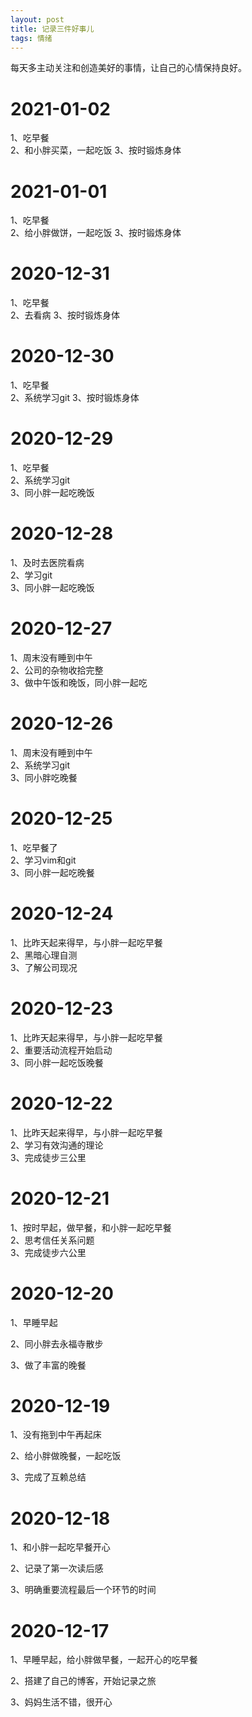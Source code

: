 ```yaml
---
layout: post
title: 记录三件好事儿
tags: 情绪
---
```


每天多主动关注和创造美好的事情，让自己的心情保持良好。

# 2021-01-02
1、吃早餐     
2、和小胖买菜，一起吃饭
3、按时锻炼身体

# 2021-01-01
1、吃早餐     
2、给小胖做饼，一起吃饭
3、按时锻炼身体

# 2020-12-31
1、吃早餐     
2、去看病
3、按时锻炼身体

# 2020-12-30
1、吃早餐     
2、系统学习git
3、按时锻炼身体

# 2020-12-29
1、吃早餐     
2、系统学习git  
3、同小胖一起吃晚饭

# 2020-12-28
1、及时去医院看病  
2、学习git  
3、同小胖一起吃晚饭

# 2020-12-27
1、周末没有睡到中午  
2、公司的杂物收拾完整  
3、做中午饭和晚饭，同小胖一起吃

# 2020-12-26
1、周末没有睡到中午  
2、系统学习git  
3、同小胖吃晚餐

# 2020-12-25
1、吃早餐了  
2、学习vim和git  
3、同小胖一起吃晚餐 

# 2020-12-24
1、比昨天起来得早，与小胖一起吃早餐  
2、黑暗心理自测   
3、了解公司现况 


# 2020-12-23
1、比昨天起来得早，与小胖一起吃早餐  
2、重要活动流程开始启动  
3、同小胖一起吃饭晚餐 

# 2020-12-22
1、比昨天起来得早，与小胖一起吃早餐  
2、学习有效沟通的理论  
3、完成徒步三公里  


# 2020-12-21  
1、按时早起，做早餐，和小胖一起吃早餐  
2、思考信任关系问题  
3、完成徒步六公里  

# 2020-12-20

1、早睡早起

2、同小胖去永福寺散步

3、做了丰富的晚餐

# 2020-12-19

1、没有拖到中午再起床

2、给小胖做晚餐，一起吃饭

3、完成了互赖总结
# 2020-12-18

1、和小胖一起吃早餐开心

2、记录了第一次读后感

3、明确重要流程最后一个环节的时间

# 2020-12-17

1、早睡早起，给小胖做早餐，一起开心的吃早餐

2、搭建了自己的博客，开始记录之旅

3、妈妈生活不错，很开心





